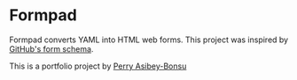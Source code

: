 # Formpad

Formpad converts YAML into HTML web forms. This project was inspired by [GitHub's form schema](https://docs.github.com/en/communities/using-templates-to-encourage-useful-issues-and-pull-requests/syntax-for-githubs-form-schema).

This is a portfolio project by [Perry Asibey-Bonsu](https://linkedin.com/in/pasibey)